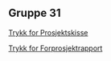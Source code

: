 ## Gruppe 31

[Trykk for Prosjektskisse](https://borenn.github.io/Bachelorprosjekt2018/Prosjektskisse.pdf)

[Trykk for Forprosjektrapport](https://borenn.github.io/Bachelorprosjekt2018/Forprosjekt.pdf)
